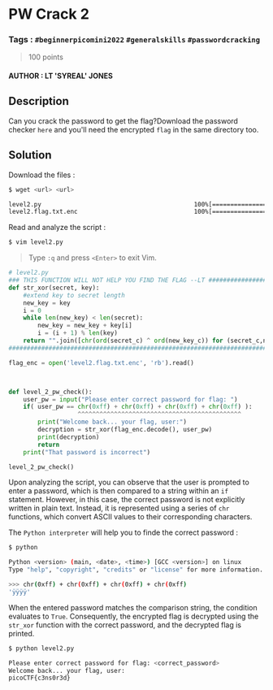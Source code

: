 # PW Crack 2

### Tags : `#beginnerpicomini2022` `#generalskills`  `#passwordcracking`

> 100 points

#### AUTHOR : LT 'SYREAL' JONES

## Description

Can you crack the password to get the flag?Download the password checker `here` and you'll need the encrypted `flag` in the same directory too.

## Solution

Download the files :

``` bash
$ wget <url> <url>

level2.py                                          100%[=================>]
level2.flag.txt.enc                                100%[=================>]
```

Read and analyze the script :

``` bash
$ vim level2.py
```

> Type `:q`  and press `<Enter>` to exit Vim.

```python
# level2.py
### THIS FUNCTION WILL NOT HELP YOU FIND THE FLAG --LT ########################
def str_xor(secret, key):
    #extend key to secret length
    new_key = key
    i = 0
    while len(new_key) < len(secret):
        new_key = new_key + key[i]
        i = (i + 1) % len(key)        
    return "".join([chr(ord(secret_c) ^ ord(new_key_c)) for (secret_c,new_key_c) in zip(secret,new_key)])
###############################################################################

flag_enc = open('level2.flag.txt.enc', 'rb').read()



def level_2_pw_check():
    user_pw = input("Please enter correct password for flag: ")
    if( user_pw == chr(0xff) + chr(0xff) + chr(0xff) + chr(0xff) ):
				   ^^^^^^^^^^^^^^^^^^^^^^^^^^^^^^^^^^^^^^^^^^^^^
        print("Welcome back... your flag, user:")
        decryption = str_xor(flag_enc.decode(), user_pw)
        print(decryption)
        return
    print("That password is incorrect")

level_2_pw_check()
```

Upon analyzing the script, you can observe that the user is prompted to enter a password, which is then compared to a string within an `if` statement. However, in this case, the correct password is not explicitly written in plain text. Instead, it is represented using a series of `chr` functions, which convert ASCII values to their corresponding characters.

The `Python interpreter` will help you to finde the correct password  : 

``` bash
$ python

Python <version> (main, <date>, <time>) [GCC <version>] on linux
Type "help", "copyright", "credits" or "license" for more information.

>>> chr(0xff) + chr(0xff) + chr(0xff) + chr(0xff)
'ÿÿÿÿ'
``` 

When the entered password matches the comparison string, the condition evaluates to `True`. Consequently, the encrypted flag is decrypted using the `str_xor` function with the correct password, and the decrypted flag is printed.

``` bash
$ python level2.py

Please enter correct password for flag: <correct_password>
Welcome back... your flag, user:
picoCTF{c3ns0r3d}
```